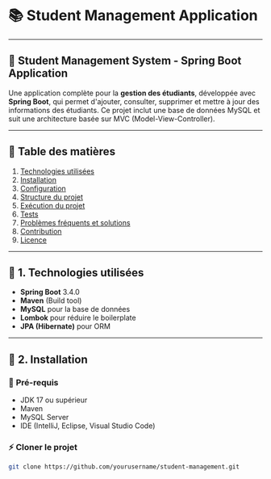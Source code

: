 # 📚 **Student Management Application**

---

## 🚀 **Student Management System - Spring Boot Application**

Une application complète pour la **gestion des étudiants**, développée avec **Spring Boot**, qui permet d'ajouter, consulter, supprimer et mettre à jour des informations des étudiants. Ce projet inclut une base de données MySQL et suit une architecture basée sur MVC (Model-View-Controller).

---

## 📜 **Table des matières**

1. [Technologies utilisées](#technologies-utilisées)
2. [Installation](#installation)
3. [Configuration](#configuration)
4. [Structure du projet](#structure-du-projet)
5. [Exécution du projet](#exécution-du-projet)
6. [Tests](#tests)
7. [Problèmes fréquents et solutions](#problèmes-fréquents)
8. [Contribution](#contribution)
9. [Licence](#licence)

---

## 🔧 **1. Technologies utilisées**

- **Spring Boot** 3.4.0  
- **Maven** (Build tool)  
- **MySQL** pour la base de données  
- **Lombok** pour réduire le boilerplate  
- **JPA (Hibernate)** pour ORM  

---

## 📝 **2. Installation**

### 📜 **Pré-requis**

- JDK 17 ou supérieur  
- Maven  
- MySQL Server  
- IDE (IntelliJ, Eclipse, Visual Studio Code)

### ⚡ **Cloner le projet**

```bash
git clone https://github.com/yourusername/student-management.git
